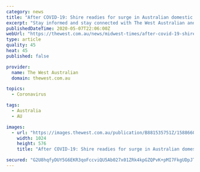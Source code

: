 ```yaml
---
category: news
title: "After COVID-19: Shire readies for surge in Australian domestic tourism"
excerpt: "Stay informed and stay connected with The West Australian and The Sunday Times, and choose how you want your news."
publishedDateTime: 2020-05-07T22:06:00Z
webUrl: "https://thewest.com.au/news/midwest-times/after-covid-19-shire-readies-for-surge-in-australian-domestic-tourism-ng-b881535751z"
type: article
quality: 45
heat: 45
published: false

provider:
  name: The West Australian
  domain: thewest.com.au

topics:
  - Coronavirus

tags:
  - Australia
  - AU

images:
  - url: "https://images.thewest.com.au/publication/B881535751Z/1588660294433_G2I2O6FMH.2-2.JPG?imwidth=1024"
    width: 1024
    height: 576
    title: "After COVID-19: Shire readies for surge in Australian domestic tourism"

secured: "G2U8hqfyDUY5G6EKR3qoFccviQU5Ab027x01ZRk4kpGZQPvK+pMI7FkgUDpJT/+RdrxAHZoDPN4uvnPR6L7JrmVxUlKp2KV0DPp40AaxrhG5awBwvqftYuOsmXR4wmkKGRUyfOfRD1vfyGqRJnACHdX666mCw+/VkvOwLJSf7pcp6XsfTyeA4aj9GJDzfH5u8dDzO4SOu+gUeFC1gGRU87B6Tflc4Be8ljh7+s7J8GrUxwgus51p2glsxwFU+Ygcv3u/4paM+QBZHQzR6rq+kKl5QWGaIB86vrkEPsNdJlHuM3I7YN12DWt3DwxB6Hy8;PSJIssKzhSlFo+ItVXXBFg=="
---
```


